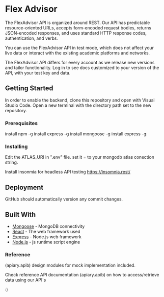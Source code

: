 # Flex Advisor

The FlexAdvisor API is organized around REST. Our API has predictable resource-oriented URLs, accepts form-encoded request bodies, returns JSON-encoded responses, and uses standard HTTP response codes, authentication, and verbs.

You can use the FlexAdvisor API in test mode, which does not affect your live data or interact with the existing academic platforms and networks.

The FlexAdvisor API differs for every account as we release new versions and tailor functionality. Log in to see docs customized to your version of the API, with your test key and data.

## Getting Started

In order to enable the backend, clone this repository and open with Visual Studio Code.
Open a new terminal with the directory path set to the new repository.

### Prerequisites

install npm -g
install express -g
install mongoose -g
install express -g

### Installing

Edit the ATLAS_URI in ".env" file.
set it = to your mongodb atlas conection string.

Install Insonmia for headless API testing
https://insomnia.rest/

## Deployment

GitHub should automatically version any commit changes.

## Built With

* [Mongoose](https://mongoosejs.com/) - MongoDB connectivity
* [React](https://reactjs.org/) - The web framework used
* [Express](https://expressjs.com/) - Node.js web framework
* [Node.js](https://nodejs.org/en/) - js runtime script engine

### Reference
(apiary.apib)
design modules for mock implementation included.

Check reference API documentation (apiary.apib) on how to access/retrieve data using our API's 

:)
